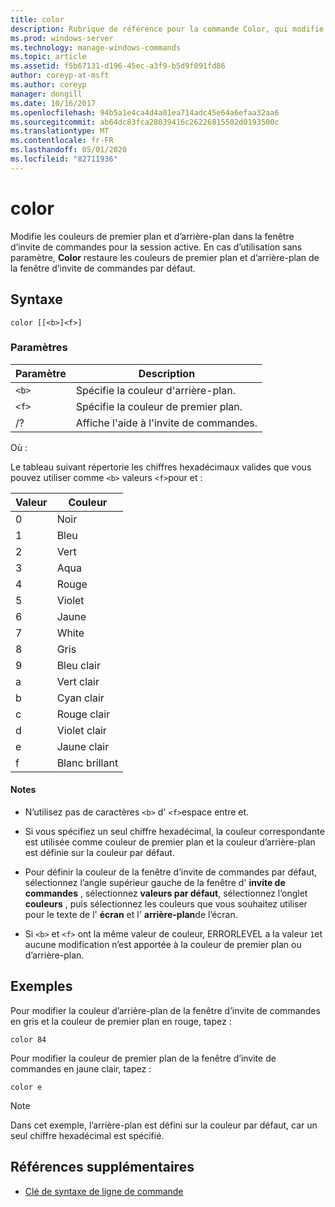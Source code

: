 ```yaml
---
title: color
description: Rubrique de référence pour la commande Color, qui modifie les couleurs de premier plan et d’arrière-plan dans la fenêtre d’invite de commandes pour la session active.
ms.prod: windows-server
ms.technology: manage-windows-commands
ms.topic: article
ms.assetid: f5b67131-d196-45ec-a3f9-b5d9f091fd86
author: coreyp-at-msft
ms.author: coreyp
manager: dongill
ms.date: 10/16/2017
ms.openlocfilehash: 94b5a1e4ca4d4a01ea714adc45e64a6efaa32aa6
ms.sourcegitcommit: ab64dc83fca28039416c26226815502d0193500c
ms.translationtype: MT
ms.contentlocale: fr-FR
ms.lasthandoff: 05/01/2020
ms.locfileid: "82711936"
---
```

# <a name="color"></a>color

Modifie les couleurs de premier plan et d’arrière-plan dans la fenêtre d’invite de commandes pour la session active. En cas d’utilisation sans paramètre, **Color** restaure les couleurs de premier plan et d’arrière-plan de la fenêtre d’invite de commandes par défaut.

## <a name="syntax"></a>Syntaxe

```
color [[<b>]<f>]
```

### <a name="parameters"></a>Paramètres

| Paramètre | Description |
| --------- | ----------- |
| `<b>` | Spécifie la couleur d'arrière-plan. |
| `<f>` | Spécifie la couleur de premier plan. |
| /? | Affiche l'aide à l'invite de commandes. |

Où :

Le tableau suivant répertorie les chiffres hexadécimaux valides que vous pouvez utiliser comme `<b>` valeurs `<f>`pour et :

| Valeur | Couleur |
| ----- | ----- |
| 0 | Noir |
| 1 | Bleu |
| 2 | Vert |
| 3 | Aqua |
| 4 | Rouge |
| 5 | Violet |
| 6 | Jaune |
| 7 | White |
| 8 | Gris |
| 9 | Bleu clair |
| a | Vert clair |
| b | Cyan clair |
| c | Rouge clair |
| d | Violet clair |
| e | Jaune clair |
| f | Blanc brillant |

#### <a name="remarks"></a>Notes 

- N’utilisez pas de caractères `<b>` d' `<f>`espace entre et.

- Si vous spécifiez un seul chiffre hexadécimal, la couleur correspondante est utilisée comme couleur de premier plan et la couleur d’arrière-plan est définie sur la couleur par défaut.

- Pour définir la couleur de la fenêtre d’invite de commandes par défaut, sélectionnez l’angle supérieur gauche de la fenêtre d' **invite de commandes** , sélectionnez **valeurs par défaut**, sélectionnez l’onglet **couleurs** , puis sélectionnez les couleurs que vous souhaitez utiliser pour le texte de l' **écran** et l' **arrière-plan**de l’écran.

- Si `<b>` et `<f>` ont la même valeur de couleur, ERRORLEVEL a la valeur `1`et aucune modification n’est apportée à la couleur de premier plan ou d’arrière-plan.

## <a name="examples"></a>Exemples

Pour modifier la couleur d’arrière-plan de la fenêtre d’invite de commandes en gris et la couleur de premier plan en rouge, tapez :

```
color 84
```

Pour modifier la couleur de premier plan de la fenêtre d’invite de commandes en jaune clair, tapez :

```
color e
```

> [!NOTE]
> Dans cet exemple, l’arrière-plan est défini sur la couleur par défaut, car un seul chiffre hexadécimal est spécifié.

## <a name="additional-references"></a>Références supplémentaires

- [Clé de syntaxe de ligne de commande](command-line-syntax-key.md)
